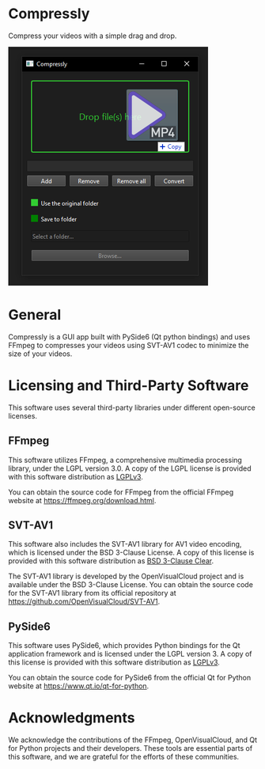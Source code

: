 # Compressly
Compress your videos with a simple drag and drop.

![Demo image](demo.png)

# General
Compressly is a GUI app built with PySide6 (Qt python bindings) and uses FFmpeg to compresses your videos using SVT-AV1 codec to minimize the size of your videos.


# Licensing and Third-Party Software
This software uses several third-party libraries under different open-source licenses.

## FFmpeg
This software utilizes FFmpeg, a comprehensive multimedia processing library, under the LGPL version 3.0. A copy of the LGPL license is provided with this software distribution as [LGPLv3](external/ffmpeg/License_ffmpeg.md).

You can obtain the source code for FFmpeg from the official FFmpeg website at https://ffmpeg.org/download.html.

## SVT-AV1
This software also includes the SVT-AV1 library for AV1 video encoding, which is licensed under the BSD 3-Clause License. A copy of this license is provided with this software distribution as [BSD 3-Clause Clear](external/ffmpeg/License_SvtAv1.md).

The SVT-AV1 library is developed by the OpenVisualCloud project and is available under the BSD 3-Clause License. You can obtain the source code for the SVT-AV1 library from its official repository at https://github.com/OpenVisualCloud/SVT-AV1.

## PySide6
This software uses PySide6, which provides Python bindings for the Qt application framework and is licensed under the LGPL version 3. A copy of this license is provided with this software distribution as [LGPLv3](external/PySide6/License_PySide6.md).

You can obtain the source code for PySide6 from the official Qt for Python website at https://www.qt.io/qt-for-python.

# Acknowledgments
We acknowledge the contributions of the FFmpeg, OpenVisualCloud, and Qt for Python projects and their developers. These tools are essential parts of this software, and we are grateful for the efforts of these communities.
